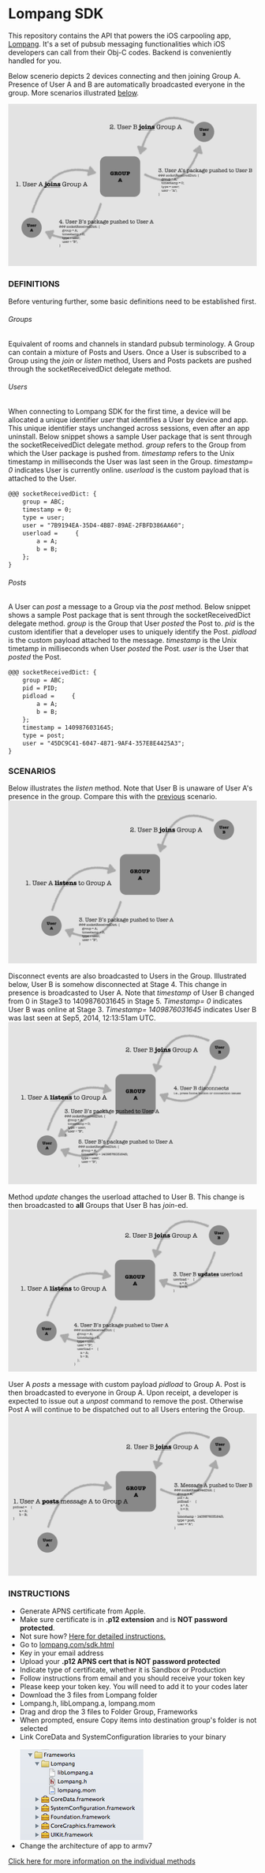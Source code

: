 Lompang SDK
===========

This repository contains the API that powers the iOS carpooling app, [Lompang](http://appstore.com/lompang). It's a set of pubsub messaging functionalities which iOS developers can call from their Obj-C codes. Backend is conveniently handled for you.

<a name="previousscenario"></a> Below scenerio depicts 2 devices connecting and then joining Group A. Presence of User A and B are automatically broadcasted everyone in the group. More scenarios illustrated [below](#morescenarios).

![Join](/images/1.png)

### DEFINITIONS
Before venturing further, some basic definitions need to be established first. 

###### Groups
Equivalent of rooms and channels in standard pubsub terminology. A Group can contain a mixture of Posts and Users. Once a User is subscribed to a Group using the _join_ or _listen_ method, Users and Posts packets are pushed through the socketReceivedDict delegate method.

###### Users
When connecting to Lompang SDK for the first time, a device will be allocated a unique identifier _user_ that identifies a User by device and app. This unique identifier stays unchanged across sessions, even after an app uninstall. Below snippet shows a sample User package that is sent through the socketReceivedDict delegate method. _group_ refers to the Group from which the User package is pushed from. _timestamp_ refers to the Unix timestamp in milliseconds the User was last seen in the Group. _timestamp= 0_ indicates User is currently online. _userload_ is the custom payload that is attached to the User.

```
@@@ socketReceivedDict: {
    group = ABC;
    timestamp = 0;
    type = user;
    user = "7B9194EA-35D4-4BB7-89AE-2FBFD386AA60";
    userload =     {
        a = A;
        b = B;
    };
}
```

###### Posts
A User can _post_ a message to a Group via the _post_ method. Below snippet shows a sample Post package that is sent through the socketReceivedDict delegate method. _group_ is the Group that User _posted_ the Post to. _pid_ is the custom identifier that a developer uses to uniquely identify the Post. _pidload_ is the custom payload attached to the message. _timestamp_ is the Unix timetamp in milliseconds when User _posted_ the Post. _user_ is the User that _posted_ the Post.

```
@@@ socketReceivedDict: {
    group = ABC;
    pid = PID;
    pidload =     {
        a = A;
        b = B;
    };
    timestamp = 1409876031645;
    type = post;
    user = "45DC9C41-6047-4871-9AF4-357E8E4425A3";
}
```

### SCENARIOS <a name="morescenarios"></a>

Below illustrates the _listen_ method. Note that User B is unaware of User A's presence in the group. Compare this with the [previous](#previousscenario) scenario.
![Listen](/images/2.png)

Disconnect events are also broadcasted to Users in the Group. Illustrated below, User B is somehow disconnected at Stage 4. This change in presence is broadcasted to User A. Note that _timestamp_ of User B changed from 0 in Stage3 to 1409876031645 in Stage 5. _Timestamp= 0_ indicates User B was online at Stage 3. _Timestamp= 1409876031645_ indicates User B was last seen at Sep5, 2014, 12:13:51am UTC.
![Disconnect](/images/3.png)

Method _update_ changes the userload attached to User B. This change is then broadcasted to **all** Groups that User B has _join_-ed.
![Update](/images/4.png)

User A _posts_ a message with custom payload _pidload_ to Group A. Post is then broadcasted to everyone in Group A. Upon receipt, a developer is expected to issue out a _unpost_ command to remove the post. Otherwise Post A will continue to be dispatched out to all Users entering the Group.
![Post](/images/5.png)

### INSTRUCTIONS
* Generate APNS certificate from Apple.
 * Make sure certificate is in **.p12 extension** and is **NOT password protected**.
 * Not sure how? [Here for detailed instructions.](https://github.com/ngzhongcai/lompang/wiki/Generate-Certificates)
* Go to [lompang.com/sdk.html](http://lompang.com/sdk.html)
 * Key in your email address
 * Upload your **.p12 APNS cert that is NOT password protected**
 * Indicate type of certificate, whether it is Sandbox or Production
* Follow instructions from email and you should receive your token key
* Please keep your token key. You will need to add it to your codes later
* Download the 3 files from Lompang folder
 * Lompang.h, libLompang.a, lompang.mom
* Drag and drop the 3 files to Folder Group, Frameworks
 * When prompted, ensure Copy items into destination group's folder is not selected  
* Link CoreData and SystemConfiguration libraries to your binary
<br/><br/> 
![Add Files](/images/addfiles.png)
* Change the architecture of app to armv7

[Click here for more information on the individual methods](https://github.com/ngzhongcai/lompang/blob/master/Lompang/Lompang.h)
